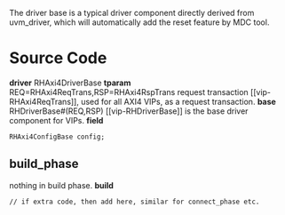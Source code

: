 The driver base is a typical driver component directly derived from uvm_driver, which will automatically add the reset feature by MDC tool.

# Source Code
**driver** RHAxi4DriverBase
**tparam** REQ=RHAxi4ReqTrans,RSP=RHAxi4RspTrans
request transaction [[vip-RHAxi4ReqTrans]], used for all AXI4 VIPs, as a request transaction. 
**base** RHDriverBase#(REQ,RSP)
[[vip-RHDriverBase]] is the base driver component for VIPs.
**field**
```
RHAxi4ConfigBase config;
```

## build_phase
nothing in build phase.
**build**
```
// if extra code, then add here, similar for connect_phase etc.
```

